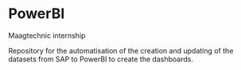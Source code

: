 # PowerBI
Maagtechnic internship

Repository for the automatisation of the creation and updating of the datasets from SAP to PowerBI to create the dashboards.
